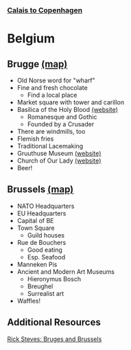 ### [Calais to Copenhagen](/calais-to-copenhagen/Overview.md)

# Belgium

## Brugge [(map)](https://www.google.com/maps/place/Bruges,+Belgium/@51.2609144,3.0820263,11z/data=!3m1!4b1!4m5!3m4!1s0x47c350d0c11e420d:0x1aa2f35ac8834df7!8m2!3d51.2091418!4d3.2248306)
- Old Norse word for "wharf"
- Fine and fresh chocolate
	- Find a local place
- Market square with tower and carillon
- Basilica of the Holy Blood [(website)](https://www.holyblood.com/homepage-of-the-basilica-of-the-holy-blood)
	- Romanesque and Gothic
	- Founded by a Crusader
- There are windmills, too
- Flemish fries
- Traditional Lacemaking
- Gruuthuse Museum [(website)](https://www.museabrugge.be/en)
- Church of Our Lady [(website)](https://www.museabrugge.be/en)
- Beer!

## Brussels [(map)](https://www.google.com/maps/place/Brussels,+Belgium/@50.8552114,4.3053777,12z/data=!3m1!4b1!4m5!3m4!1s0x47c3a4ed73c76867:0xc18b3a66787302a7!8m2!3d50.8476271!4d4.3571949)
- NATO Headquarters
- EU Headquarters
- Capital of BE
- Town Square
	- Guild houses
- Rue de Bouchers
	- Good eating
	- Esp. Seafood
- Manneken Pis
- Ancient and Modern Art Museums
	- Hieronymus Bosch
	- Breughel
	- Surrealist art
- Waffles!

## Additional Resources
[Rick Steves: Bruges and Brussels](https://www.youtube.com/watch?v=gZuI-dR9pfU)
